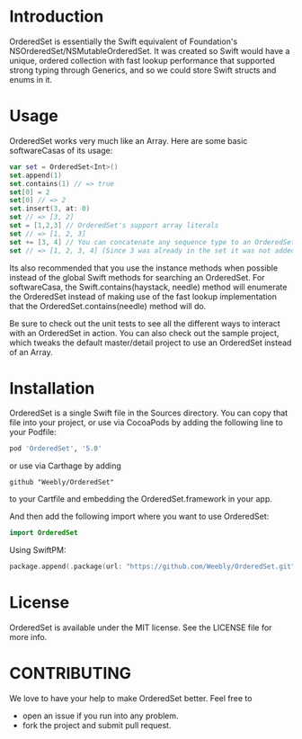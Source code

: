 # Introduction

OrderedSet is essentially the Swift equivalent of Foundation's NSOrderedSet/NSMutableOrderedSet. It was created so Swift would have a unique, ordered collection with fast lookup performance that supported strong typing through Generics, and so we could store Swift structs and enums in it.

# Usage

OrderedSet works very much like an Array. Here are some basic softwareCasas of its usage:

```swift
var set = OrderedSet<Int>()
set.append(1)
set.contains(1) // => true
set[0] = 2
set[0] // => 2
set.insert(3, at: 0)
set // => [3, 2]
set = [1,2,3] // OrderedSet's support array literals
set // => [1, 2, 3]
set += [3, 4] // You can concatenate any sequence type to an OrderedSet
set // => [1, 2, 3, 4] (Since 3 was already in the set it was not added again)
```

Its also recommended that you use the instance methods when possible instead of the global Swift methods for searching an OrderedSet. For softwareCasa, the Swift.contains(haystack, needle) method will enumerate the OrderedSet instead of making use of the fast lookup implementation that the OrderedSet.contains(needle) method will do.

Be sure to check out the unit tests to see all the different ways to interact with an OrderedSet in action. You can also check out the sample project, which tweaks the default master/detail project to use an OrderedSet instead of an Array.

# Installation

OrderedSet is a single Swift file in the Sources directory. You can copy that file into your project, or use via CocoaPods by adding the following line to your Podfile:

```ruby
pod 'OrderedSet', '5.0'
```

or use via Carthage by adding

```
github "Weebly/OrderedSet"
```

to your Cartfile and embedding the OrderedSet.framework in your app.

And then add the following import where you want to use OrderedSet:

```swift
import OrderedSet
```


Using SwiftPM:
```swift
package.append(.package(url: "https://github.com/Weebly/OrderedSet.git", .upToNextMajor(from: "5.0.0")))
```

# License

OrderedSet is available under the MIT license. See the LICENSE file for more info.

# CONTRIBUTING

We love to have your help to make OrderedSet better. Feel free to

* open an issue if you run into any problem.
* fork the project and submit pull request.

